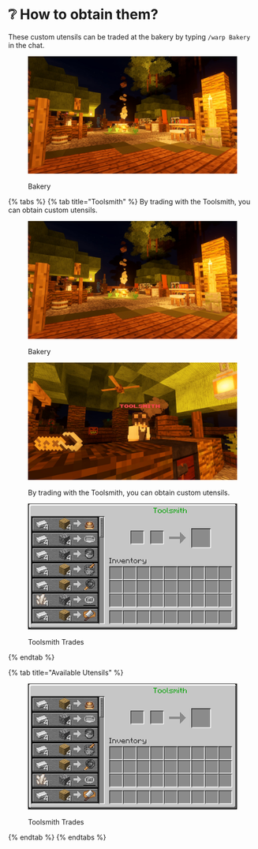 # ❔ How to obtain them?

These custom utensils can be traded at the bakery by typing `/warp Bakery` in the chat.

<figure><img src="../../.gitbook/assets/image (8) (1).png" alt=""><figcaption><p>Bakery</p></figcaption></figure>

{% tabs %}
{% tab title="Toolsmith" %}
By trading with the Toolsmith, you can obtain custom utensils.

<figure><img src="../../.gitbook/assets/image (5) (1) (1) (1).png" alt=""><figcaption><p>Bakery</p></figcaption></figure>

<figure><img src="../../.gitbook/assets/image (6) (1) (1) (1).png" alt=""><figcaption><p>By trading with the Toolsmith, you can obtain custom utensils.</p></figcaption></figure>

<figure><img src="../../.gitbook/assets/image (7) (1) (1).png" alt=""><figcaption><p>Toolsmith Trades</p></figcaption></figure>
{% endtab %}

{% tab title="Available Utensils" %}
<figure><img src="../../.gitbook/assets/image (6) (1) (1) (1) (1).png" alt=""><figcaption><p>Toolsmith Trades</p></figcaption></figure>
{% endtab %}
{% endtabs %}
